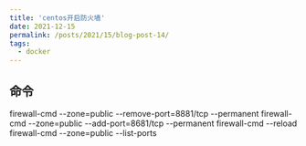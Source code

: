 ```yaml
---
title: 'centos开启防火墙'
date: 2021-12-15
permalink: /posts/2021/15/blog-post-14/
tags:
  - docker
---
```


## 命令
firewall-cmd --zone=public --remove-port=8881/tcp --permanent
firewall-cmd --zone=public --add-port=8681/tcp --permanent
firewall-cmd --reload
firewall-cmd --zone=public --list-ports

